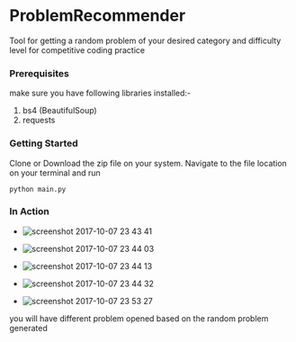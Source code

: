 # ProblemRecommender

Tool for getting a random problem of your desired category and difficulty level for competitive coding practice

### Prerequisites

make sure you have following libraries installed:-<br/>
1. bs4 (BeautifulSoup)
2. requests

### Getting Started

Clone or Download the zip file on your system.
Navigate to the file location on your terminal and run
```
python main.py
```

### In Action

- ![screenshot 2017-10-07 23 43 41](https://user-images.githubusercontent.com/16227280/31310670-d73acfc0-abb9-11e7-9663-d75b9b2845f4.png)


- ![screenshot 2017-10-07 23 44 03](https://user-images.githubusercontent.com/16227280/31310671-d73f9c1c-abb9-11e7-82d5-14f518394aa7.png)


- ![screenshot 2017-10-07 23 44 13](https://user-images.githubusercontent.com/16227280/31310672-d74425ca-abb9-11e7-85c5-322e81e25364.png)


- ![screenshot 2017-10-07 23 44 32](https://user-images.githubusercontent.com/16227280/31310673-d74b49d6-abb9-11e7-9a63-7fe0af0d75b1.png)


- ![screenshot 2017-10-07 23 53 27](https://user-images.githubusercontent.com/16227280/31310710-bf9d182c-abba-11e7-9aa4-eebbcf7111bf.png)

you will have different problem opened based on the random problem generated
